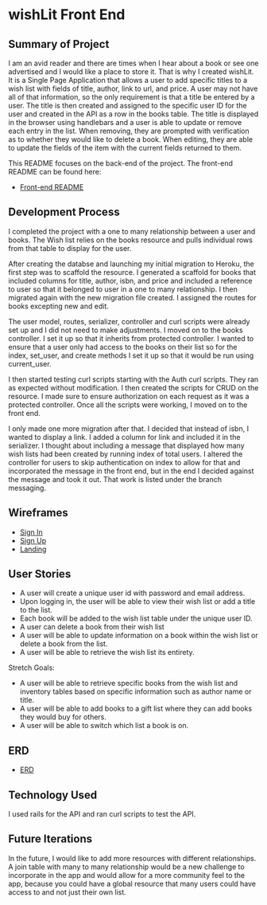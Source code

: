 # wishLit Front End

## Summary of Project

I am an avid reader and there are times when I hear about a book or see one advertised and I would like a place to store it. That is why I created wishLit. It is a Single Page Application that allows a user to add specific titles to a wish list with fields of title, author, link to url, and price. A user may not have all of that information, so the only requirement is that a title be entered by a user. The title is then created and assigned to the specific user ID for the user and created in the API as a row in the books table. The title is displayed in the browser using handlebars and a user is able to update or remove each entry in the list. When removing, they are prompted with verification as to whether they would like to delete a book. When editing, they are able to update the fields of the item with the current fields returned to them.

This README focuses on the back-end of the project. The front-end README can be found here:

- [Front-end README](https://github.com/kmlm/wishLit-front-end/blob/master/README.md)

## Development Process

I completed the project with a one to many relationship between a user and books. The Wish list relies on the books resource and pulls individual rows from that table to display for the user.

After creating the databse and launching my initial migration to Heroku, the first step was to scaffold the resource. I generated a scaffold for books that included columns for title, author, isbn, and price and included a reference to user so that it belonged to user in a one to many relationship. I then migrated again with the new migration file created. I assigned the routes for books excepting new and edit.

The user model, routes, serializer, controller and curl scripts were already set up and I did not need to make adjustments. I moved on to the books controller. I set it up so that it inherits from protected controller. I wanted to ensure that a user only had access to the books on their list so for the index, set_user, and create methods I set it up so that it would be run using current_user.

I then started testing curl scripts starting with the Auth curl scripts. They ran as expected without modification. I then created the scripts for CRUD on the resource. I made sure to ensure authorization on each request as it was a protected controller. Once all the scripts were working, I moved on to the front end.

I only made one more migration after that. I decided that instead of isbn, I wanted to display a link. I added a column for link and included it in the serializer. I thought about including a message that displayed how many wish lists had been created by running index of total users. I altered the controller for users to skip authentication on index to allow for that and incorporated the message in the front end, but in the end I decided against the message and took it out. That work is listed under the branch messaging.

## Wireframes

-   [Sign In](https://i.imgur.com/13dBzWb.png)
-  [Sign Up](https://i.imgur.com/TR0GzUS.png)
-  [Landing](https://i.imgur.com/U8sQIH7.png)

## User Stories

- A user will create a unique user id with password and email address.
- Upon logging in, the user will be able to view their wish list or add a title to the list.
- Each book will be added to the wish list table under the unique user ID.
- A user can delete a book from their wish list
- A user will be able to update information on a book within the wish list or delete a book from the list.
- A user will be able to retrieve the wish list its entirety.

Stretch Goals:
- A user will be able to retrieve specific books from the wish list and inventory tables based
on specific information such as author name or title.
- A user will be able to add books to a gift list where they can add books they would buy for others.
- A user will be able to switch which list a book is on.

## ERD

-   [ERD](https://i.imgur.com/kkJ0NB1.png)

## Technology Used

I used rails for the API and ran curl scripts to test the API.

## Future Iterations

In the future, I would like to add more resources with different relationships. A join table with many to many relationship would be a new challenge to incorporate in the app and would allow for a more community feel to the app, because you could have a global resource that many users could have access to and not just their own list.
